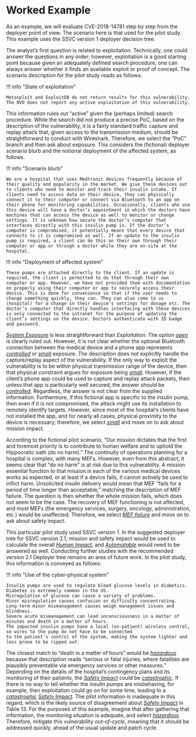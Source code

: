 
# Worked Example

As an example, we will evaluate CVE-2018-14781 step by step from the deployer point of view.
The scenario here is that used for the pilot study.
This example uses the SSVC version 1 deployer decision tree.

The analyst’s first question is related to exploitation.
Technically, one could answer the questions in any order; however, exploitation is a good starting point because given
an adequately defined search procedure, one can always answer whether it finds an available exploit or proof of concept.
The scenario description for the pilot study reads as follows:

!!! info "State of exploitation"

    Metasploit and ExploitDB do not return results for this vulnerability. The NVD does not report any active exploitation of this vulnerability.

This information rules out “active” given the (perhaps limited) search procedure.
While the search did not produce a precise PoC, based on the description of the vulnerability, it is a fairly standard
traffic capture and replay attack that, given access to the transmission medium, should be straightforward to conduct
with Wireshark. Therefore, we select the “PoC” branch and then ask about exposure.
This considers the (fictional) deployer scenario blurb and the notional deployment of the affected system, as follows.

!!! info "Scenario blurb"

    We are a hospital that uses Medtronic devices frequently because of their quality and popularity in the market. We give these devices out to clients who need to monitor and track their insulin intake. If clients need to access data on their device, they can physically connect it to their computer or connect via Bluetooth to an app on their phone for monitoring capabilities. Occasionally, clients who use this device will have a doctor’s appointment in which the doctors have machines that can access the device as well to monitor or change settings. It is unknown how secure the doctor’s computer that interfaces directly with this insulin pump is. If the doctor’s computer is compromised, it potentially means that every device that connects to it is compromised as well. If an update to the insulin pump is required, a client can do this on their own through their computer or app or through a doctor while they are on-site at the hospital.

!!! info "Deployment of affected system"

    These pumps are attached directly to the client. If an update is required, the client is permitted to do that through their own computer or app. However, we have not provided them with documentation on properly using their computer or app to securely access their device. This is done for convenience so that if the user needs to change something quickly, they can. They can also come to us (hospital) for a change in their device’s settings for dosage etc. The doctor’s computer that directly handles interfacing with these devices is only connected to the intranet for the purpose of updating the client’s settings on the device. Doctors authenticate with ID badge and password.

[*System Exposure*](#system-exposure) is less straightforward than *Exploitation*.
The option [*open*](#system-exposure) is clearly ruled out.
However, it is not clear whether the optional Bluetooth connection between the medical device and a phone app represents
[*controlled*](#system-exposure) or [*small*](#system-exposure) exposure.
The description does not explicitly handle the capture/replay aspect of the vulnerability.
If the only way to exploit the vulnerability is to be within physical transmission range of the device, then that
physical constraint argues for exposure being [*small*](#system-exposure).
However, if the client’s phone app could be used to capture and replay attack packets, then unless that app is
particularly well secured, the answer should be [*controlled*](#system-exposure).
Regardless, the answer is not clear from the supplied information.
Furthermore, if this fictional app is specific to the insulin pump, then even if it is not compromised, the attack might
use its installation to remotely identify targets.
However, since most of the hospital’s clients have not installed the app, and for nearly all cases, physical proximity
to the device is necessary; therefore, we select [*small*](#system-exposure) and move on to ask about mission impact.

According to the fictional pilot scenario, “Our mission dictates that the first and foremost priority is to contribute
to human welfare and to uphold the Hippocratic oath (do no harm).” The continuity of operations planning for a hospital
is complex, with many MEFs.
However, even from this abstract, it seems clear that “do no harm” is at risk due to this vulnerability.
A mission essential function to that mission is each of the various medical devices works as expected, or at least if a
device fails, it cannot actively be used to inflict harm.
Unsolicited insulin delivery would mean that MEF “fails for a period of time longer than acceptable,” matching the
description of MEF failure.
The question is then whether the whole mission fails, which does not seem to be the case.
The recovery of MEF functioning is not affected, and most MEFs (the emergency services, surgery, oncology,
administration, etc.) would be unaffected.
Therefore, we select [*MEF failure*](../reference/decision_points/mission_impact.md) and move on to ask about safety impact.

This particular pilot study used SSVC version 1.
In the suggested deployer tree for SSVC version 2.1, mission and safety impact would be used to calculate the overall [*Human Impact*](reference/decision_points/human_impact.md), and [*Automatable*](../reference/decision_points/automatable.md) would need to be answered as well.
Conducting further studies with the recommended version 2.1 Deployer tree remains an area of future work.
In the pilot study, this information is conveyed as follows:

!!! info "Use of the cyber-physical system"

    Insulin pumps are used to regulate blood glucose levels in diabetics.
    Diabetes is extremely common in the US.
    Misregulation of glucose can cause a variety of problems.
    Minor misregulation causes confusion or difficulty concentrating.
    Long-term minor mismanagement causes weigh management issues and blindness.
    Severe acute mismanagement can lead unconsciousness in a matter of minutes and death in a matter of hours.
    The impacted insulin pumps have a local (on-patient) wireless control, so wires to the pump do not have to be connected
    to the patient's control of the system, making the system lighter and less prone to be ripped out.

The closest match to “death in a matter of hours” would be [*hazardous*](../reference/decision_points/safety_impact.md) because that description reads
“serious or fatal injuries, where fatalities are plausibly preventable via emergency services or other measures.”
Depending on the details of the hospital’s contingency plans and its monitoring of their patients, the
[*Safety Impact*](../reference/decision_points/safety_impact.md) could be [*catastrophic*](../reference/decision_points/safety_impact.md).
If there is no way to tell whether the insulin pumps are misbehaving, for example, then exploitation could go on for
some time, leading to a [*catastrophic*](../reference/decision_points/safety_impact.md) [*Safety Impact*](../reference/decision_points/safety_impact.md).
The pilot information is inadequate in this regard, which is the likely source of disagreement about
[*Safety Impact*](../reference/decision_points/safety_impact.md) in Table 13.
For the purposes of this example, imagine that after gathering that information, the monitoring situation is adequate,
and select [*hazardous*](../reference/decision_points/safety_impact.md).
Therefore, mitigate this vulnerability *out-of-cycle*, meaning that it should be addressed quickly, ahead of the usual
update and patch cycle.
